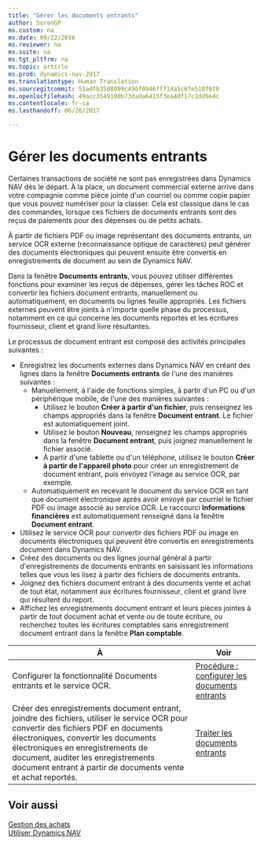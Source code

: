 ```yaml
---
title: "Gérer les documents entrants"
author: SorenGP
ms.custom: na
ms.date: 09/22/2016
ms.reviewer: na
ms.suite: na
ms.tgt_pltfrm: na
ms.topic: article
ms.prod: dynamics-nav-2017
ms.translationtype: Human Translation
ms.sourcegitcommit: 51adfb3588099c496f0946ff71da5c6fe518f070
ms.openlocfilehash: 49acc3549180b73dada6415f3ea40f17c1dd9e4c
ms.contentlocale: fr-ca
ms.lasthandoff: 06/26/2017

---
```


# <a name="manage-incoming-documents"></a>Gérer les documents entrants
Certaines transactions de société ne sont pas enregistrées dans Dynamics NAV dès le départ. À la place, un document commercial externe arrive dans votre compagnie comme pièce jointe d'un courriel ou comme copie papier que vous pouvez numériser pour la classer. Cela est classique dans le cas des commandes, lorsque ces fichiers de documents entrants sont des reçus de paiements pour des dépenses ou de petits achats.

À partir de fichiers PDF ou image représentant des documents entrants, un service OCR externe (reconnaissance optique de caractères) peut générer des documents électroniques qui peuvent ensuite être convertis en enregistrements de document au sein de Dynamics NAV.

Dans la fenêtre **Documents entrants**, vous pouvez utiliser différentes fonctions pour examiner les reçus de dépenses, gérer les tâches ROC et convertir les fichiers document entrants, manuellement ou automatiquement, en documents ou lignes feuille appropriés. Les fichiers externes peuvent être joints à n'importe quelle phase du processus, notamment en ce qui concerne les documents reportés et les écritures fournisseur, client et grand livre résultantes.

Le processus de document entrant est composé des activités principales suivantes :

* Enregistrez les documents externes dans Dynamics NAV en créant des lignes dans la fenêtre **Documents entrants** de l'une des manières suivantes :
    * Manuellement, à l'aide de fonctions simples, à partir d'un PC ou d'un périphérique mobile, de l'une des manières suivantes :
        * Utilisez le bouton **Créer à partir d'un fichier**, puis renseignez les champs appropriés dans la fenêtre **Document entrant**. Le fichier est automatiquement joint.  
        * Utilisez le bouton **Nouveau**, renseignez les champs appropriés dans la fenêtre **Document entrant**, puis joignez manuellement le fichier associé.
        * À partir d'une tablette ou d'un téléphone, utilisez le bouton **Créer à partir de l'appareil photo** pour créer un enregistrement de document entrant, puis envoyez l'image au service OCR, par exemple.
    * Automatiquement en recevant le document du service OCR en tant que document électronique après avoir envoyé par courriel le fichier PDF ou image associé au service OCR. Le raccourci **Informations financières** est automatiquement renseigné dans la fenêtre **Document entrant**.
* Utilisez le service OCR pour convertir des fichiers PDF ou image en documents électroniques qui peuvent être convertis en enregistrements document dans Dynamics NAV.
* Créez des documents ou des lignes journal général à partir d'enregistrements de documents entrants en saisissant les informations telles que vous les lisez à partir des fichiers de documents entrants.
* Joignez des fichiers document entrant à des documents vente et achat de tout état, notamment aux écritures fournisseur, client et grand livre qui résultent du report.
* Affichez les enregistrements document entrant et leurs pièces jointes à partir de tout document achat et vente ou de toute écriture, ou recherchez toutes les écritures comptables sans enregistrement document entrant dans la fenêtre **Plan comptable**.


|À |Voir |
|---|----|
|Configurer la fonctionnalité Documents entrants et le service OCR.|[Procédure : configurer les documents entrants](across-how-setup-income-documents.md)|
|Créer des enregistrements document entrant, joindre des fichiers, utiliser le service OCR pour convertir des fichiers PDF en documents électroniques, convertir les documents électroniques en enregistrements de document, auditer les enregistrements document entrant à partir de documents vente et achat reportés.|[Traiter les documents entrants](across-process-income-documents.md)|

## <a name="see-also"></a>Voir aussi  
[Gestion des achats](purchasing-manage-purchasing.md)  
[Utiliser Dynamics NAV](ui-work-product.md)

